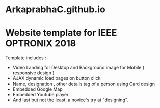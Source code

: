 # ArkaprabhaC.github.io

# Website template for IEEE OPTRONIX 2018

Template includes :-
- Video Landing for Desktop and Background image for Mobile ( responsive design )
- AJAX dynamic load pages on button click
- Name, designation , other details tag of a person using Card design
- Embedded Google Map
- Embedded Youtube player
- And last but not the least, a novice's try at "designing".


